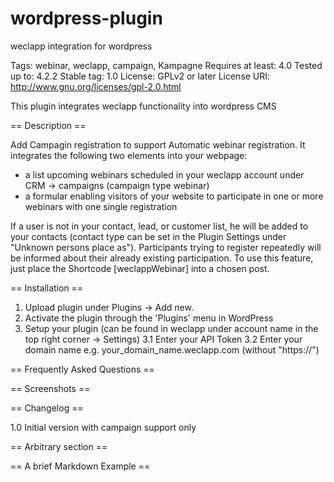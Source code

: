 # wordpress-plugin
weclapp integration for wordpress

Tags: webinar, weclapp, campaign, Kampagne 
Requires at least: 4.0
Tested up to: 4.2.2
Stable tag: 1.0
License: GPLv2 or later
License URI: http://www.gnu.org/licenses/gpl-2.0.html

This plugin integrates weclapp functionality into wordpress CMS

== Description ==

Add Campagin registration to support
Automatic webinar registration. It integrates the following two elements into your webpage:


* a list upcoming webinars scheduled in your weclapp account under CRM -> campaigns (campaign type webinar)
* a formular enabling visitors of your website to participate in one or more webinars with one single registration

If a user is not in your contact, lead, or customer list, he will be added to your contacts (contact type can be set in the Plugin Settings 
under "Unknown persons place as").
Participants trying to register repeatedly will be informed about their already existing participation.
To use this feature, just place the Shortcode [weclappWebinar] into a chosen post.



== Installation ==

1. Upload plugin under Plugins -> Add new.
2. Activate the plugin through the 'Plugins' menu in WordPress
3. Setup your plugin (can be found in weclapp under account name in the top right corner -> Settings)
3.1 Enter your API Token
3.2 Enter your domain name e.g. your_domain_name.weclapp.com (without "https://")

== Frequently Asked Questions ==


== Screenshots ==



== Changelog ==

1.0 Initial version with campaign support only

== Arbitrary section ==


== A brief Markdown Example ==
